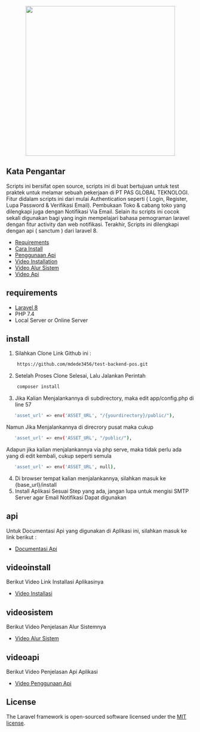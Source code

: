 <p align="center"><a href="https://mdh-digital.com" target="_blank"><img src="https://mdh-digital.com/public/uploads/berkas/logo.png" width="400"></a></p>

 

## Kata Pengantar

Scripts ini bersifat open source, scripts ini di buat bertujuan untuk test praktek untuk melamar sebuah pekerjaan di PT PAS GLOBAL TEKNOLOGI. Fitur didalam scripts ini dari mulai Authentication seperti ( Login, Register, Lupa Password & Verifikasi Email). Pembukaan Toko & cabang toko yang dilengkapi juga dengan Notifikasi Via Email. Selain itu scripts ini cocok sekali digunakan bagi yang ingin mempelajari bahasa pemograman laravel dengan fitur activity dan web notifikasi. Terakhir, Scripts ini dilengkapi dengan api ( sanctum ) dari laravel 8.

- [Requirements](#requirements)
- [Cara Install](#install)
- [Penggunaan Api](#api)
- [Video Installation](#videoinstall)
- [Video Alur Sistem](#videosistem)
- [Video Api](#videoapi) 


## requirements

* [Laravel 8 ](https://laravel.com/docs/installation)
* PHP 7.4
* Local Server or Online Server 

## install

1. Silahkan Clone Link Github ini : 
```bash
    https://github.com/mdede3456/test-backend-pos.git
```


2. Setelah Proses Clone Selesai, Lalu Jalankan Perintah
```bash
    composer install
```


3. Jika Kalian Menjalankannya di subdirectory, maka edit app/config.php di line 57
```bash
   'asset_url' => env('ASSET_URL', "/{yourdirectory}/public/"),
```

Namun Jika Menjalankannya di direcrory pusat maka cukup
```bash
   'asset_url' => env('ASSET_URL', "/public/"),
```

Adapun jika kalian menjalankannya via php serve, maka tidak perlu ada yang di edit kembali, cukup seperti semula
```bash
   'asset_url' => env('ASSET_URL', null),
```

4. Di browser tempat kalian menjalankannya, silahkan masuk ke {base_url}/install
5. Install Aplikasi Sesuai Step yang ada, jangan lupa untuk mengisi SMTP Server agar Email Notifikasi Dapat digunakan

## api

Untuk Documentasi Api yang digunakan di Aplikasi ini, silahkan masuk ke link berikut : 
* [Documentasi Api ](https://documenter.getpostman.com/view/13206338/UVC8DRvY)

## videoinstall

Berikut Video Link Installasi Aplikasinya
* [Video Installasi](#)

## videosistem

Berikut Video Penjelasan Alur Sistemnya
* [Video Alur Sistem](#)

## videoapi

Berikut Video Penjelasan Api Aplikasi
* [Video Penggunaan Api](#)

## License

The Laravel framework is open-sourced software licensed under the [MIT license](https://opensource.org/licenses/MIT).
